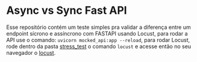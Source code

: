 # Async vs Sync Fast API

Esse repositório contém um teste simples pra validar a diferença entre um endpoint sícrono e assíncrono com FASTAPI usando Locust, para rodar a API use o comando: `uvicorn mocked_api:app --reload`, para rodar Locust, rode dentro da pasta [stress_test](./stress_test/) o comando `locust` e acesse então no seu navegador o [locust](http://localhost:8089).
